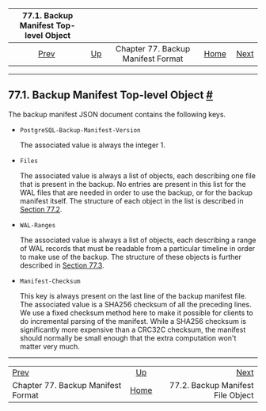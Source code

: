 <!--?xml version="1.0" encoding="UTF-8" standalone="no"?-->

|                   77.1. Backup Manifest Top-level Object                  |                                                                        |                                    |                                                       |                                                                         |
| :-----------------------------------------------------------------------: | :--------------------------------------------------------------------- | :--------------------------------: | ----------------------------------------------------: | ----------------------------------------------------------------------: |
| [Prev](backup-manifest-format.html "Chapter 77. Backup Manifest Format")  | [Up](backup-manifest-format.html "Chapter 77. Backup Manifest Format") | Chapter 77. Backup Manifest Format | [Home](index.html "PostgreSQL 17devel Documentation") |  [Next](backup-manifest-files.html "77.2. Backup Manifest File Object") |

***

## 77.1. Backup Manifest Top-level Object [#](#BACKUP-MANIFEST-TOPLEVEL)

The backup manifest JSON document contains the following keys.

* `PostgreSQL-Backup-Manifest-Version`

    The associated value is always the integer 1.

* `Files`

    The associated value is always a list of objects, each describing one file that is present in the backup. No entries are present in this list for the WAL files that are needed in order to use the backup, or for the backup manifest itself. The structure of each object in the list is described in [Section 77.2](backup-manifest-files.html "77.2. Backup Manifest File Object").

* `WAL-Ranges`

    The associated value is always a list of objects, each describing a range of WAL records that must be readable from a particular timeline in order to make use of the backup. The structure of these objects is further described in [Section 77.3](backup-manifest-wal-ranges.html "77.3. Backup Manifest WAL Range Object").

* `Manifest-Checksum`

    This key is always present on the last line of the backup manifest file. The associated value is a SHA256 checksum of all the preceding lines. We use a fixed checksum method here to make it possible for clients to do incremental parsing of the manifest. While a SHA256 checksum is significantly more expensive than a CRC32C checksum, the manifest should normally be small enough that the extra computation won't matter very much.

***

|                                                                           |                                                                        |                                                                         |
| :------------------------------------------------------------------------ | :--------------------------------------------------------------------: | ----------------------------------------------------------------------: |
| [Prev](backup-manifest-format.html "Chapter 77. Backup Manifest Format")  | [Up](backup-manifest-format.html "Chapter 77. Backup Manifest Format") |  [Next](backup-manifest-files.html "77.2. Backup Manifest File Object") |
| Chapter 77. Backup Manifest Format                                        |          [Home](index.html "PostgreSQL 17devel Documentation")         |                                       77.2. Backup Manifest File Object |
